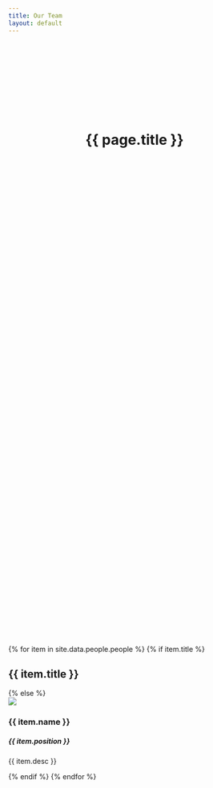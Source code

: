 ```yaml
---
title: Our Team
layout: default
---
```


<header class="masthead bg-primary text-white" style="padding-top: 140px; height: 450px">
  <div class="container">
    <h1 class="display-1 text-white">{{ page.title }}</h1>
  </div>
</header>

<section id="team" class="container text-center">
        <div id="world-map" style="width: 1170; height: 560px"></div>
        <script>
          $(function(){
            $('#world-map').vectorMap({
              map: 'world_mill_en',
              backgroundColor: '#FFFFFF',
              zoomOnScroll: false,
              regionStyle: {
                initial: {
                  fill: '#50CDB1',
                  "fill-opacity": 1,
                  stroke: 'none',
                  "stroke-width": 0,
                  "stroke-opacity": 1
                },
                hover: {
                  "fill-opacity": 0.8,
                  cursor: 'pointer'
                },
                selected: {
                  fill: 'yellow'
                },
                selectedHover: {
                }
              },
              markers: [
                {latLng: [47.38, -122.19], name: 'Seattle'},
                {latLng: [25.21, 55.23], name: 'Sharjah'},
                {latLng: [28.36, 77.13], name: 'Delhi'},
                {latLng: [12.74, 77.83], name: 'Hosur'},
                {latLng: [13.5, 80.16], name: 'Chennai'},
                {latLng: [22.47, 86.12], name: 'Jamshedpur'},
                {latLng: [34.5, 74.47], name: 'Srinagar'},
                {latLng: [26.7588, 83.3697], name: 'Ghorakhpur'},
                {latLng: [26.51, 80.57], name: 'Lucknow'},
              ],
              markerStyle: {
                initial: {
                  fill: '#7d63aa',
                  stroke: '#7d63aa',
                  "fill-opacity": 1,
                  "stroke-width": 1,
                  "stroke-opacity": 1,
                  r: 5
                },
                hover: {
                  stroke: 'black',
                  "stroke-width": 2,
                  cursor: 'pointer'
                },
                selected: {
                  fill: 'blue'
                },
                selectedHover: {
                }
              }
            });
          });
        </script>
    <div class="row">
    {% for item in site.data.people.people %}
        {% if item.title %}
        </div>
        <h1 class="display-4 p-5 mb-5">{{ item.title }}</h1>
        <div class="row">
        {% else %}
        <div class="col-md-{{ item.size | default: 3 }} col-sm-12 d-flex align-items-stretch pb-5">
            <div class="card mb-5">
            <img src="assets/img/people/{{ item.image }}">
            <div class="card-body mt-5">
                <h3 class="card-title">{{ item.name }}</h3>
                <h5 class="card-subtitle mb-2">{{ item.position }}</h5>
                <p class="card-text">{{ item.desc }}</p>
            </div>
            </div>
        </div>
        {% endif %}
    {% endfor %}
    </div>
</section>
